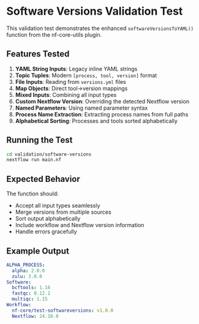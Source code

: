 # Software Versions Validation Test

This validation test demonstrates the enhanced `softwareVersionsToYAML()` function from the nf-core-utils plugin.

## Features Tested

1. **YAML String Inputs**: Legacy inline YAML strings
2. **Topic Tuples**: Modern `[process, tool, version]` format
3. **File Inputs**: Reading from `versions.yml` files
4. **Map Objects**: Direct tool->version mappings
5. **Mixed Inputs**: Combining all input types
6. **Custom Nextflow Version**: Overriding the detected Nextflow version
7. **Named Parameters**: Using named parameter syntax
8. **Process Name Extraction**: Extracting process names from full paths
9. **Alphabetical Sorting**: Processes and tools sorted alphabetically

## Running the Test

```bash
cd validation/software-versions
nextflow run main.nf
```

## Expected Behavior

The function should:

- Accept all input types seamlessly
- Merge versions from multiple sources
- Sort output alphabetically
- Include workflow and Nextflow version information
- Handle errors gracefully

## Example Output

```yaml
ALPHA_PROCESS:
  alpha: 2.0.0
  zulu: 3.0.0
Software:
  bcftools: 1.16
  fastqc: 0.12.1
  multiqc: 1.15
Workflow:
  nf-core/test-softwareversions: v1.0.0
  Nextflow: 24.10.0
```
